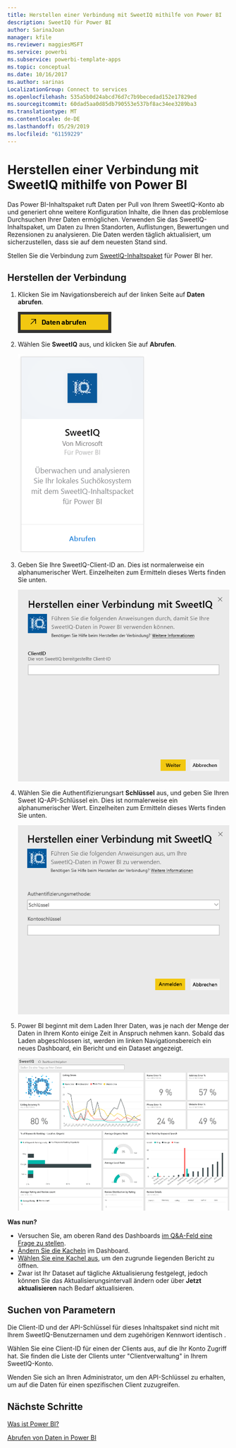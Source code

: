```yaml
---
title: Herstellen einer Verbindung mit SweetIQ mithilfe von Power BI
description: SweetIQ für Power BI
author: SarinaJoan
manager: kfile
ms.reviewer: maggiesMSFT
ms.service: powerbi
ms.subservice: powerbi-template-apps
ms.topic: conceptual
ms.date: 10/16/2017
ms.author: sarinas
LocalizationGroup: Connect to services
ms.openlocfilehash: 535a5b0d24abcd76d7c7b9becedad152e17829ed
ms.sourcegitcommit: 60dad5aa0d85db790553e537bf8ac34ee3289ba3
ms.translationtype: MT
ms.contentlocale: de-DE
ms.lasthandoff: 05/29/2019
ms.locfileid: "61159229"
---
```

# <a name="connect-to-sweetiq-with-power-bi"></a>Herstellen einer Verbindung mit SweetIQ mithilfe von Power BI
Das Power BI-Inhaltspaket ruft Daten per Pull von Ihrem SweetIQ-Konto ab und generiert ohne weitere Konfiguration Inhalte, die Ihnen das problemlose Durchsuchen Ihrer Daten ermöglichen. Verwenden Sie das SweetIQ-Inhaltspaket, um Daten zu Ihren Standorten, Auflistungen, Bewertungen und Rezensionen zu analysieren. Die Daten werden täglich aktualisiert, um sicherzustellen, dass sie auf dem neuesten Stand sind.

Stellen Sie die Verbindung zum [SweetIQ-Inhaltspaket](https://app.powerbi.com/groups/me/getdata/services/sweetiq) für Power BI her.

## <a name="how-to-connect"></a>Herstellen der Verbindung
1. Klicken Sie im Navigationsbereich auf der linken Seite auf **Daten abrufen**.
   
    ![](media/service-connect-to-sweetiq/getdata.png)
2. Wählen Sie **SweetIQ** aus, und klicken Sie auf **Abrufen**.
   
    ![](media/service-connect-to-sweetiq/sweetiq.png)
3. Geben Sie Ihre SweetIQ-Client-ID an. Dies ist normalerweise ein alphanumerischer Wert. Einzelheiten zum Ermitteln dieses Werts finden Sie unten.
   
    ![](media/service-connect-to-sweetiq/parameter.png)
4. Wählen Sie die Authentifizierungsart **Schlüssel** aus, und geben  Sie Ihren Sweet IQ-API-Schlüssel ein. Dies ist normalerweise ein alphanumerischer Wert. Einzelheiten zum Ermitteln dieses Werts finden Sie unten.
   
    ![](media/service-connect-to-sweetiq/credentials.png)
5. Power BI beginnt mit dem Laden Ihrer Daten, was je nach der Menge der Daten in Ihrem Konto einige Zeit in Anspruch nehmen kann. Sobald das Laden abgeschlossen ist, werden im linken Navigationsbereich ein neues Dashboard, ein Bericht und ein Dataset angezeigt.
   
    ![](media/service-connect-to-sweetiq/dashboard.png)

**Was nun?**

* Versuchen Sie, am oberen Rand des Dashboards [im Q&A-Feld eine Frage zu stellen](consumer/end-user-q-and-a.md).
* [Ändern Sie die Kacheln](service-dashboard-edit-tile.md) im Dashboard.
* [Wählen Sie eine Kachel aus](consumer/end-user-tiles.md), um den zugrunde liegenden Bericht zu öffnen.
* Zwar ist Ihr Dataset auf tägliche Aktualisierung festgelegt, jedoch können Sie das Aktualisierungsintervall ändern oder über **Jetzt aktualisieren** nach Bedarf aktualisieren.

## <a name="finding-parameters"></a>Suchen von Parametern
Die Client-ID und der API-Schlüssel für dieses Inhaltspaket sind nicht mit Ihrem SweetIQ-Benutzernamen und dem zugehörigen Kennwort identisch .

Wählen Sie eine Client-ID für einen der Clients aus, auf die Ihr Konto Zugriff hat. Sie finden die Liste der Clients unter "Clientverwaltung" in Ihrem SweetIQ-Konto.

Wenden Sie sich an Ihren Administrator, um den API-Schlüssel zu erhalten, um auf die Daten für einen spezifischen Client zuzugreifen.

## <a name="next-steps"></a>Nächste Schritte
[Was ist Power BI?](power-bi-overview.md)

[Abrufen von Daten in Power BI](service-get-data.md)

